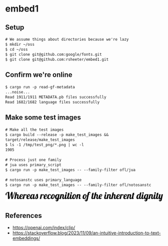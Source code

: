 # embed1

## Setup

```shell
# We assume things about directories because we're lazy
$ mkdir ~/oss
$ cd ~/oss
$ git clone git@github.com:google/fonts.git
$ git clone git@github.com:rsheeter/embed1.git
```

## Confirm we're online

```shell
$ cargo run -p read-gf-metadata
...noise...
Read 1911/1911 METADATA.pb files successfully
Read 1682/1682 language files successfully
```

## Make some test images

```shell
# Make all the test images
$ cargo build --release -p make_test_images && target/release/make_test_images
$ ls -1 /tmp/test_png/*.png | wc -l
1905

# Process just one family
# jua uses primary_script
$ cargo run -p make_test_images -- --family-filter ofl/jua

# notosanstc uses primary_language
$ cargo run -p make_test_images -- --family-filter ofl/notosanstc
```

![Lobster render sample](Lobster-Regular.ttf.png)

## References

* https://openai.com/index/clip/
* https://stackoverflow.blog/2023/11/09/an-intuitive-introduction-to-text-embeddings/
